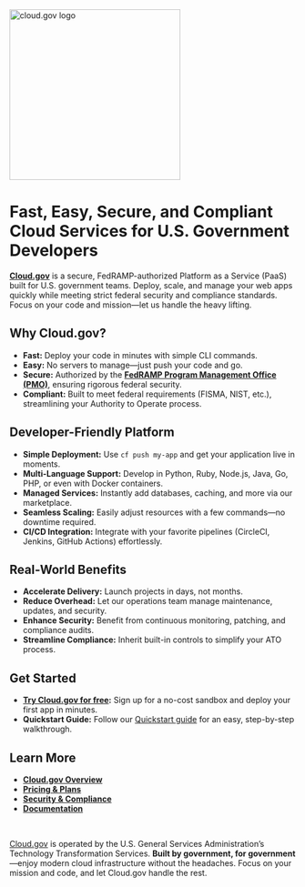 <img src="https://cloud.gov/img/SAJKr93fDF-233.svg" alt="cloud.gov logo" width="300">

# Fast, Easy, Secure, and Compliant Cloud Services for U.S. Government Developers

**[Cloud.gov](https://cloud.gov)** is a secure, FedRAMP-authorized Platform as a Service (PaaS) built for U.S. government teams. Deploy, scale, and manage your web apps quickly while meeting strict federal security and compliance standards. Focus on your code and mission—let us handle the heavy lifting.

## Why Cloud.gov?

- **Fast:** Deploy your code in minutes with simple CLI commands.
- **Easy:** No servers to manage—just push your code and go.
- **Secure:** Authorized by the **[FedRAMP Program Management Office (PMO)](https://www.fedramp.gov/)**, ensuring rigorous federal security.
- **Compliant:** Built to meet federal requirements (FISMA, NIST, etc.), streamlining your Authority to Operate process.

## Developer-Friendly Platform

- **Simple Deployment:** Use `cf push my-app` and get your application live in moments.
- **Multi-Language Support:** Develop in Python, Ruby, Node.js, Java, Go, PHP, or even with Docker containers.
- **Managed Services:** Instantly add databases, caching, and more via our marketplace.
- **Seamless Scaling:** Easily adjust resources with a few commands—no downtime required.
- **CI/CD Integration:** Integrate with your favorite pipelines (CircleCI, Jenkins, GitHub Actions) effortlessly.

## Real-World Benefits

- **Accelerate Delivery:** Launch projects in days, not months.
- **Reduce Overhead:** Let our operations team manage maintenance, updates, and security.
- **Enhance Security:** Benefit from continuous monitoring, patching, and compliance audits.
- **Streamline Compliance:** Inherit built-in controls to simplify your ATO process.

## Get Started

- **[Try Cloud.gov for free](https://cloud.gov/sign-up/):** Sign up for a no-cost sandbox and deploy your first app in minutes.
- **Quickstart Guide:** Follow our [Quickstart guide](https://cloud.gov/sign-up/) for an easy, step-by-step walkthrough.

## Learn More

- **[Cloud.gov Overview](https://cloud.gov/docs/overview/what-is-cloudgov/)**
- **[Pricing & Plans](https://cloud.gov/pricing)**
- **[Security & Compliance](https://cloud.gov/security)**
- **[Documentation](https://cloud.gov/docs/)**

<br/>


[Cloud.gov](https://cloud.gov) is operated by the U.S. General Services Administration’s Technology Transformation Services. **Built by government, for government**—enjoy modern cloud infrastructure without the headaches. Focus on your mission and code, and let Cloud.gov handle the rest.
